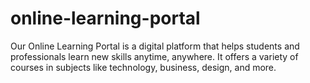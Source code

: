 # online-learning-portal
Our Online Learning Portal is a digital platform that helps students and professionals learn new skills anytime, anywhere. It offers a variety of courses in subjects like technology, business, design, and more.
